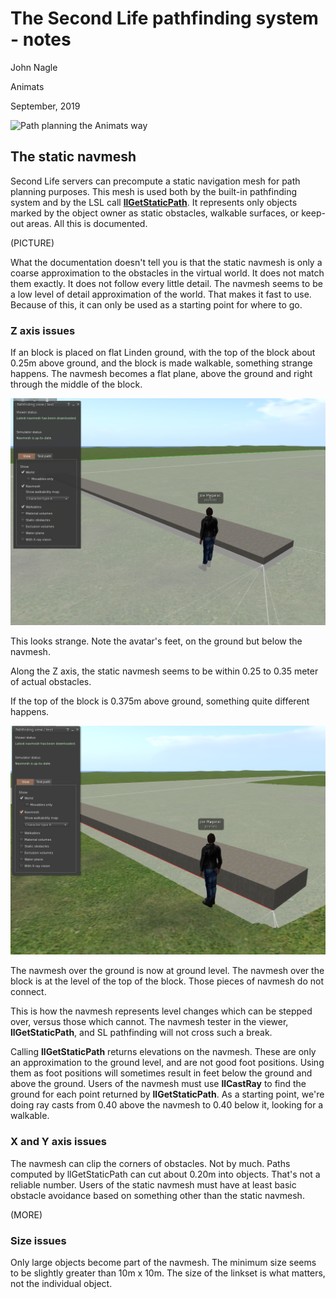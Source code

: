 # The Second Life pathfinding system - notes

John Nagle

Animats

September, 2019


![Path planning the Animats way](images/paththroughdoor.jpg)

## The static navmesh

Second Life servers can precompute a static navigation mesh for path planning purposes.
This mesh is used both by the built-in pathfinding system and by the LSL call
[**llGetStaticPath**](http://wiki.secondlife.com/wiki/LlGetStaticPath). 
It represents only objects marked by the object owner as static obstacles, walkable surfaces,
or keep-out areas. All this is documented.

(PICTURE)

What the documentation doesn't tell you is that the static navmesh is only a coarse approximation to the obstacles in the
virtual world. It does not match them exactly. It does not follow every little detail.
The navmesh seems to be a low level of detail approximation 
of the world. That makes it fast to use. 
Because of this, it can only be used as a starting point for where to go.

### Z axis issues

If an block is placed on flat Linden ground, with the top of the block about 0.25m above ground,
and the block is made walkable, something strange happens.
The navmesh becomes a flat plane, above the ground and right through the middle of the block.

![Block above ground by 0.25m](sandboxnavmesh0250.png)

This looks strange. Note the avatar's feet, on the ground but below the navmesh.

Along the Z axis, the static navmesh seems to be within 0.25 to 0.35 meter of actual obstacles.

If the top of the block is 0.375m above ground, something quite different happens.

![Block above ground by 0.375m](sandboxnavmesh0375.png)

The navmesh over the ground is now at ground level.
The navmesh over the block is at the level of the top
of the block.
Those pieces of navmesh do not connect.

This is how the navmesh represents level changes which can be stepped over, versus
those which cannot.
The navmesh tester in the viewer, **llGetStaticPath**, and SL pathfinding will not cross such a break.

Calling **llGetStaticPath** returns elevations on the navmesh.
These are only an approximation to the ground level, and are not good foot positions.
Using them as foot positions will sometimes result in feet below the ground and above the ground.
Users of the navmesh must use **llCastRay** to find the ground for each point returned
by **llGetStaticPath**. As a starting point, we're doing ray casts from 0.40 above the navmesh
to 0.40 below it, looking for a walkable. 

### X and Y axis issues

The navmesh can clip the corners of obstacles. Not by much. 
Paths computed by llGetStaticPath can cut about 0.20m into objects.
That's not a reliable number.
Users of the static navmesh must have at least basic
obstacle avoidance based on something other than the static navmesh.

(MORE)

### Size issues

Only large objects become part of the navmesh. The minimum size seems to be slightly greater than 10m x 10m.
The size of the linkset is what matters, not the individual object.



